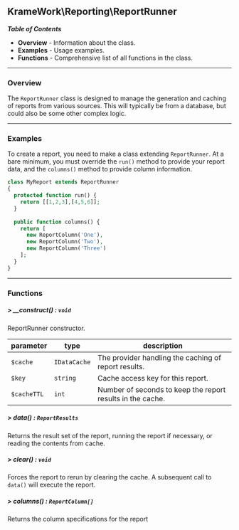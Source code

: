 ## KrameWork\Reporting\ReportRunner

***Table of Contents***
* **Overview** - Information about the class.
* **Examples** - Usage examples.
* **Functions** - Comprehensive list of all functions in the class.

___
### Overview
The `ReportRunner` class is designed to manage the generation and caching of reports from various sources. This will typically be from a database, but could also be some other complex logic.
___
### Examples
To create a report, you need to make a class extending `ReportRunner`. At a bare minimum, you must override the `run()` method to provide your report data, and the `columns()` method to provide column information.
```php
class MyReport extends ReportRunner
{
  protected function run() {
    return [[1,2,3],[4,5,6]];
  }
  
  public function columns() {
    return [
      new ReportColumn('One'),
      new ReportColumn('Two'),
      new ReportColumn('Three')
    ];
  }
}
```

___
### Functions
##### > __construct() : `void`
ReportRunner constructor.

parameter | type | description
--- | --- | ---
`$cache` | `IDataCache` | The provider handling the caching of report results.
`$key` | `string` | Cache access key for this report.
`$cacheTTL` | `int` | Number of seconds to keep the report results in the cache.

##### > data() : `ReportResults`
Returns the result set of the report, running the report if necessary, or reading the contents from cache.
##### > clear() : `void`
Forces the report to rerun by clearing the cache. A subsequent call to `data()` will execute the report.
##### > columns() : `ReportColumn[]`
Returns the column specifications for the report 